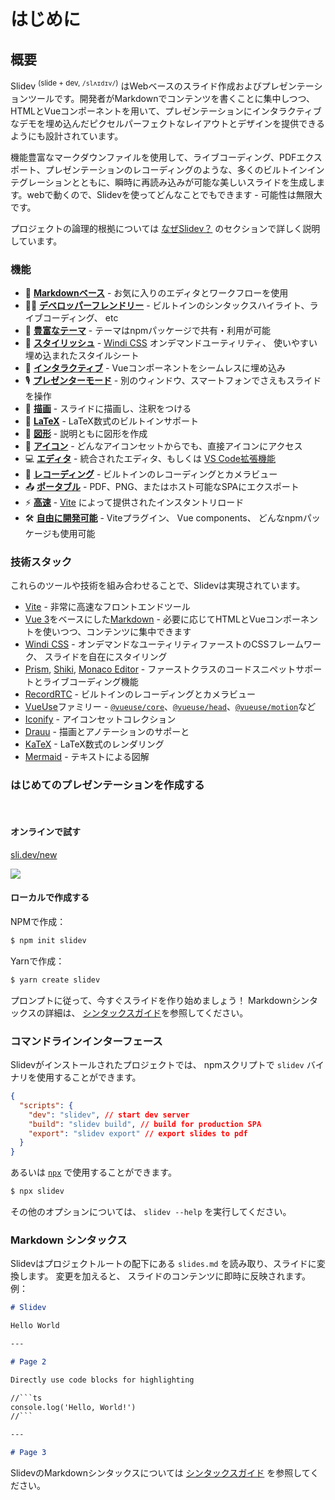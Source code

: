 # はじめに

## 概要

Slidev <sup>(slide + dev, `/slʌɪdɪv/`)</sup> はWebベースのスライド作成およびプレゼンテーションツールです。開発者がMarkdownでコンテンツを書くことに集中しつつ、HTMLとVueコンポーネントを用いて、プレゼンテーションにインタラクティブなデモを埋め込んだピクセルパーフェクトなレイアウトとデザインを提供できるようにも設計されています。

機能豊富なマークダウンファイルを使用して、ライブコーディング、PDFエクスポート、プレゼンテーションのレコーディングのような、多くのビルトインインテグレーションとともに、瞬時に再読み込みが可能な美しいスライドを生成します。webで動くので、Slidevを使ってどんなことでもできます - 可能性は無限大です。

プロジェクトの論理的根拠については [なぜSlidev？](/guide/why) のセクションで詳しく説明しています。

### 機能

- 📝 [**Markdownベース**](/guide/syntax.html) - お気に入りのエディタとワークフローを使用
- 🧑‍💻 [**デベロッパーフレンドリー**](/guide/syntax.html#コードブロック) - ビルトインのシンタックスハイライト、ライブコーディング、 etc
- 🎨 [**豊富なテーマ**](/themes/gallery.html) - テーマはnpmパッケージで共有・利用が可能
- 🌈 [**スタイリッシュ**](/guide/syntax.html#埋め込みスタイル) - [Windi CSS](https://windicss.org/) オンデマンドユーティリティ、 使いやすい埋め込まれたスタイルシート
- 🤹 [**インタラクティブ**](/custom/directory-structure.html#コンポーネント) - Vueコンポーネントをシームレスに埋め込み
- 🎙 [**プレゼンターモード**](/guide/presenter-mode.html) - 別のウィンドウ、スマートフォンでさえもスライドを操作
- 🎨 [**描画**](/guide/drawing.html) - スライドに描画し、注釈をつける
- 🧮 [**LaTeX**](/guide/syntax.html#latex) - LaTeX数式のビルトインサポート
- 📰 [**図形**](/guide/syntax.html#図形) - 説明ともに図形を作成 
- 🌟 [**アイコン**](/guide/syntax.html#アイコン) - どんなアイコンセットからでも、直接アイコンにアクセス
- 💻 [**エディタ**](/guide/editors.html) - 統合されたエディタ、もしくは [VS Code拡張機能](https://github.com/slidevjs/slidev-vscode)
- 🎥 [**レコーディング**](/guide/recording.html) - ビルトインのレコーディングとカメラビュー
- 📤 [**ポータブル**](/guide/exporting.html) - PDF、PNG、またはホスト可能なSPAにエクスポート
- ⚡️ [**高速**](https://vitejs.dev) - [Vite](https://vitejs.dev) によって提供されたインスタントリロード
- 🛠 [**自由に開発可能**](/custom/config-vite.html) - Viteプラグイン、 Vue components、 どんなnpmパッケージも使用可能

### 技術スタック

これらのツールや技術を組み合わせることで、Slidevは実現されています。

- [Vite](https://vitejs.dev) - 非常に高速なフロントエンドツール
- [Vue 3](https://v3.vuejs.org/)をベースにした[Markdown](https://daringfireball.net/projects/markdown/syntax) - 必要に応じてHTMLとVueコンポーネントを使いつつ、コンテンツに集中できます
- [Windi CSS](https://github.com/windicss/windicss) - オンデマンドなユーティリティファーストのCSSフレームワーク、 スライドを自在にスタイリング
- [Prism](https://github.com/PrismJS/prism), [Shiki](https://github.com/shikijs/shiki), [Monaco Editor](https://github.com/Microsoft/monaco-editor) - ファーストクラスのコードスニペットサポートとライブコーディング機能
- [RecordRTC](https://recordrtc.org) - ビルトインのレコーディングとカメラビュー
- [VueUse](https://vueuse.org)ファミリー -  [`@vueuse/core`](https://github.com/vueuse/vueuse)、[`@vueuse/head`](https://github.com/vueuse/head)、[`@vueuse/motion`](https://github.com/vueuse/motion)など
- [Iconify](https://iconify.design/) - アイコンセットコレクション
- [Drauu](https://github.com/antfu/drauu) - 描画とアノテーションのサポーと
- [KaTeX](https://katex.org/) - LaTeX数式のレンダリング
- [Mermaid](https://mermaid-js.github.io/mermaid) - テキストによる図解

### はじめてのプレゼンテーションを作成する

<br>

#### オンラインで試す

[sli.dev/new](https://sli.dev/new)

[![](https://developer.stackblitz.com/img/open_in_stackblitz.svg)](https://sli.dev/new)

#### ローカルで作成する

NPMで作成：

```bash
$ npm init slidev
```

Yarnで作成：

```bash
$ yarn create slidev
```

プロンプトに従って、今すぐスライドを作り始めましょう！ Markdownシンタックスの詳細は、 [シンタックスガイド](/guide/syntax)を参照してください。

### コマンドラインインターフェース

Slidevがインストールされたプロジェクトでは、 npmスクリプトで `slidev` バイナリを使用することができます。

```json
{
  "scripts": {
    "dev": "slidev", // start dev server
    "build": "slidev build", // build for production SPA
    "export": "slidev export" // export slides to pdf
  }
}
```

あるいは [`npx`](https://www.npmjs.com/package/npx) で使用することができます。

```bash
$ npx slidev
```

その他のオプションについては、 `slidev --help` を実行してください。

### Markdown シンタックス

Slidevはプロジェクトルートの配下にある `slides.md` を読み取り、スライドに変換します。 変更を加えると、 スライドのコンテンツに即時に反映されます。 例：

~~~md
# Slidev

Hello World

---

# Page 2

Directly use code blocks for highlighting

//```ts
console.log('Hello, World!')
//```

---

# Page 3
~~~

SlidevのMarkdownシンタックスについては [シンタックスガイド](/guide/syntax) を参照してください。
